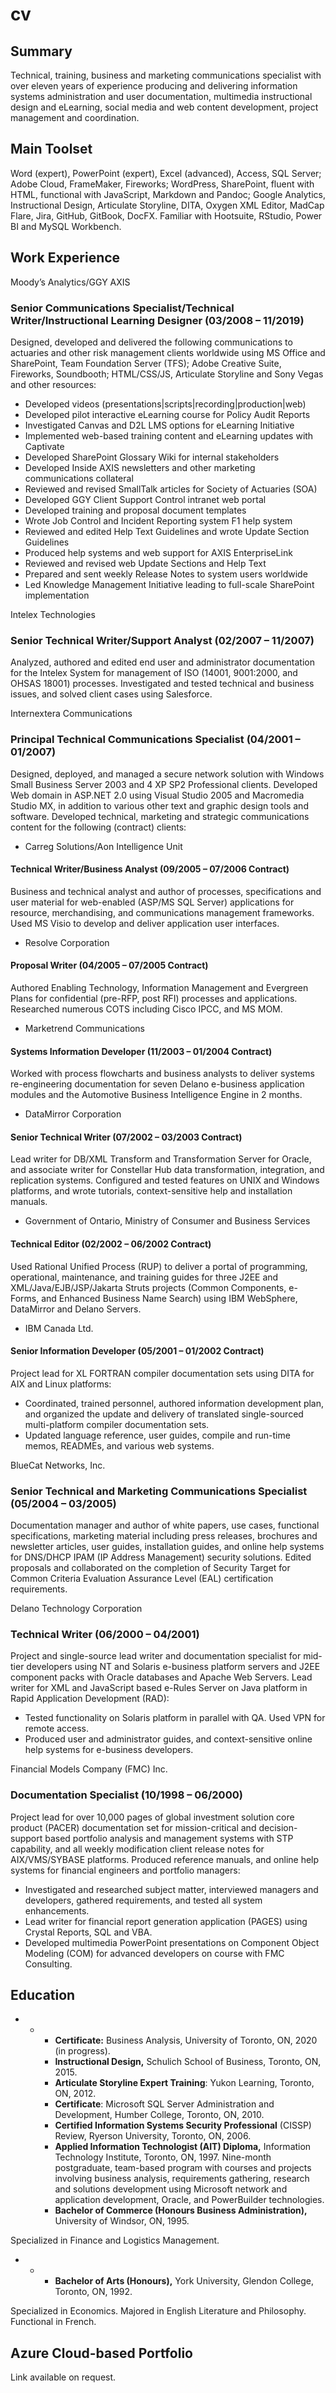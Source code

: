 # cv

## Summary

Technical, training, business and marketing communications specialist with over eleven years of experience producing and delivering information systems administration and user documentation, multimedia instructional design and eLearning, social media and web content development, project management and coordination.

## Main Toolset

Word \(expert\), PowerPoint \(expert\), Excel \(advanced\), Access, SQL Server; Adobe Cloud, FrameMaker, Fireworks; WordPress, SharePoint, fluent with HTML, functional with JavaScript, Markdown and Pandoc; Google Analytics, Instructional Design, Articulate Storyline, DITA, Oxygen XML Editor, MadCap Flare, Jira, GitHub, GitBook, DocFX. Familiar with Hootsuite, RStudio, Power BI and MySQL Workbench.

## Work Experience

Moody’s Analytics/GGY AXIS

### Senior Communications Specialist/Technical Writer/Instructional Learning Designer \(03/2008 – 11/2019\)

Designed, developed and delivered the following communications to actuaries and other risk management clients worldwide using MS Office and SharePoint, Team Foundation Server \(TFS\); Adobe Creative Suite, Fireworks, Soundbooth; HTML/CSS/JS, Articulate Storyline and Sony Vegas and other resources:

* Developed videos \(presentations\|scripts\|recording\|production\|web\)
* Developed pilot interactive eLearning course for Policy Audit Reports
* Investigated Canvas and D2L LMS options for eLearning Initiative
* Implemented web-based training content and eLearning updates with Captivate
* Developed SharePoint Glossary Wiki for internal stakeholders
* Developed Inside AXIS newsletters and other marketing communications collateral
* Reviewed and revised SmallTalk articles for Society of Actuaries \(SOA\)
* Developed GGY Client Support Control intranet web portal
* Developed training and proposal document templates
* Wrote Job Control and Incident Reporting system F1 help system
* Reviewed and edited Help Text Guidelines and wrote Update Section Guidelines
* Produced help systems and web support for AXIS EnterpriseLink
* Reviewed and revised web Update Sections and Help Text
* Prepared and sent weekly Release Notes to system users worldwide
* Led Knowledge Management Initiative leading to full-scale SharePoint implementation

Intelex Technologies

### Senior Technical Writer/Support Analyst \(02/2007 – 11/2007\)

Analyzed, authored and edited end user and administrator documentation for the Intelex System for management of ISO \(14001, 9001:2000, and OHSAS 18001\) processes. Investigated and tested technical and business issues, and solved client cases using Salesforce.

Internextera Communications

### Principal Technical Communications Specialist \(04/2001 – 01/2007\)

Designed, deployed, and managed a secure network solution with Windows Small Business Server 2003 and 4 XP SP2 Professional clients. Developed Web domain in ASP.NET 2.0 using Visual Studio 2005 and Macromedia Studio MX, in addition to various other text and graphic design tools and software. Developed technical, marketing and strategic communications content for the following \(contract\) clients:

* Carreg Solutions/Aon Intelligence Unit

#### Technical Writer/Business Analyst \(09/2005 – 07/2006 Contract\)

Business and technical analyst and author of processes, specifications and user material for web-enabled \(ASP/MS SQL Server\) applications for resource, merchandising, and communications management frameworks. Used MS Visio to develop and deliver application user interfaces.

* Resolve Corporation

#### Proposal Writer \(04/2005 – 07/2005 Contract\)

Authored Enabling Technology, Information Management and Evergreen Plans for confidential \(pre-RFP, post RFI\) processes and applications. Researched numerous COTS including Cisco IPCC, and MS MOM.

* Marketrend Communications

#### Systems Information Developer \(11/2003 – 01/2004 Contract\)

Worked with process flowcharts and business analysts to deliver systems re-engineering documentation for seven Delano e-business application modules and the Automotive Business Intelligence Engine in 2 months.

* DataMirror Corporation

#### Senior Technical Writer \(07/2002 – 03/2003 Contract\)

Lead writer for DB/XML Transform and Transformation Server for Oracle, and associate writer for Constellar Hub data transformation, integration, and replication systems. Configured and tested features on UNIX and Windows platforms, and wrote tutorials, context-sensitive help and installation manuals.

* Government of Ontario, Ministry of Consumer and Business Services

#### Technical Editor \(02/2002 – 06/2002 Contract\)

Used Rational Unified Process \(RUP\) to deliver a portal of programming, operational, maintenance, and training guides for three J2EE and XML/Java/EJB/JSP/Jakarta Struts projects \(Common Components, e-Forms, and Enhanced Business Name Search\) using IBM WebSphere, DataMirror and Delano Servers.

* IBM Canada Ltd.

#### Senior Information Developer \(05/2001 – 01/2002 Contract\)

Project lead for XL FORTRAN compiler documentation sets using DITA for AIX and Linux platforms:

* Coordinated, trained personnel, authored information development plan, and organized the update and delivery of translated single-sourced multi-platform compiler documentation sets.
* Updated language reference, user guides, compile and run-time memos, READMEs, and various web systems.

BlueCat Networks, Inc.

### Senior Technical and Marketing Communications Specialist \(05/2004 – 03/2005\)

Documentation manager and author of white papers, use cases, functional specifications, marketing material including press releases, brochures and newsletter articles, user guides, installation guides, and online help systems for DNS/DHCP IPAM \(IP Address Management\) security solutions. Edited proposals and collaborated on the completion of Security Target for Common Criteria Evaluation Assurance Level \(EAL\) certification requirements.

Delano Technology Corporation

### Technical Writer \(06/2000 – 04/2001\)

Project and single-source lead writer and documentation specialist for mid-tier developers using NT and Solaris e-business platform servers and J2EE component packs with Oracle databases and Apache Web Servers. Lead writer for XML and JavaScript based e-Rules Server on Java platform in Rapid Application Development \(RAD\):

* Tested functionality on Solaris platform in parallel with QA. Used VPN for remote access.
* Produced user and administrator guides, and context-sensitive online help systems for e-business developers.

Financial Models Company \(FMC\) Inc.

### Documentation Specialist \(10/1998 – 06/2000\)

Project lead for over 10,000 pages of global investment solution core product \(PACER\) documentation set for mission-critical and decision-support based portfolio analysis and management systems with STP capability, and all weekly modification client release notes for AIX/VMS/SYBASE platforms. Produced reference manuals, and online help systems for financial engineers and portfolio managers:

* Investigated and researched subject matter, interviewed managers and developers, gathered requirements, and tested all system enhancements.
* Lead writer for financial report generation application \(PAGES\) using Crystal Reports, SQL and VBA.
* Developed multimedia PowerPoint presentations on Component Object Modeling \(COM\) for advanced developers on course with FMC Consulting.

## Education

* * * **Certificate:** Business Analysis, University of Toronto, ON, 2020 \(in progress\).
    * **Instructional Design,** Schulich School of Business, Toronto, ON, 2015.
    * **Articulate Storyline Expert Training**: Yukon Learning, Toronto, ON, 2012.
    * **Certificate**: Microsoft SQL Server Administration and Development, Humber College, Toronto, ON, 2010.
    * **Certified Information Systems Security Professional** \(CISSP\) Review, Ryerson University, Toronto, ON, 2006.
    * **Applied Information Technologist \(AIT\) Diploma,** Information Technology Institute, Toronto, ON, 1997. Nine-month postgraduate, team-based program with courses and projects involving business analysis, requirements gathering, research and solutions development using Microsoft network and application development, Oracle, and PowerBuilder technologies.
    * **Bachelor of Commerce \(Honours Business Administration\),** University of Windsor, ON, 1995.

Specialized in Finance and Logistics Management.

* * * **Bachelor of Arts \(Honours\),** York University, Glendon College, Toronto, ON, 1992.

Specialized in Economics. Majored in English Literature and Philosophy. Functional in French.

## Azure Cloud-based Portfolio

Link available on request.

